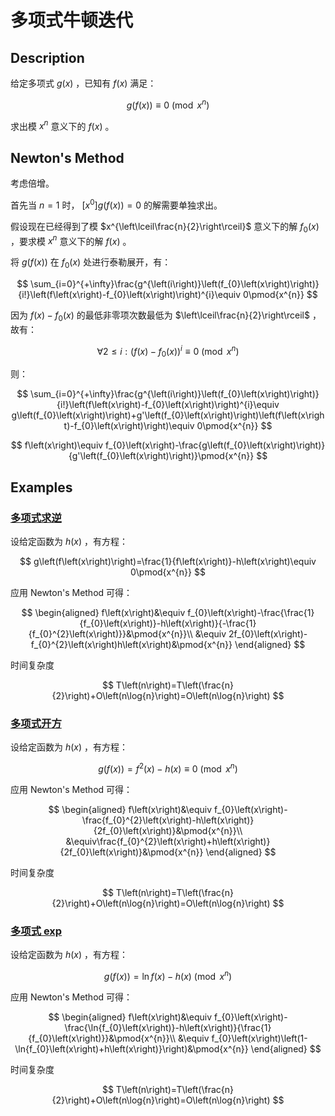 # 多项式牛顿迭代

## Description

给定多项式 $g\left(x\right)$ ，已知有 $f\left(x\right)$ 满足：

$$
g\left(f\left(x\right)\right)\equiv 0\pmod{x^{n}}
$$

求出模 $x^{n}$ 意义下的 $f\left(x\right)$ 。

## Newton's Method

考虑倍增。

首先当 $n=1$ 时， $\left[x^{0}\right]g\left(f\left(x\right)\right)=0$ 的解需要单独求出。

假设现在已经得到了模 $x^{\left\lceil\frac{n}{2}\right\rceil}$ 意义下的解 $f_{0}\left(x\right)$ ，要求模 $x^{n}$ 意义下的解 $f\left(x\right)$ 。

将 $g\left(f\left(x\right)\right)$ 在 $f_{0}\left(x\right)$ 处进行泰勒展开，有：

$$
\sum_{i=0}^{+\infty}\frac{g^{\left(i\right)}\left(f_{0}\left(x\right)\right)}{i!}\left(f\left(x\right)-f_{0}\left(x\right)\right)^{i}\equiv 0\pmod{x^{n}}
$$

因为 $f\left(x\right)-f_{0}\left(x\right)$ 的最低非零项次数最低为 $\left\lceil\frac{n}{2}\right\rceil$ ，故有：

$$
\forall 2\leqslant i:\left(f\left(x\right)-f_{0}\left(x\right)\right)^{i}\equiv 0\pmod{x^{n}}
$$

则：

$$
\sum_{i=0}^{+\infty}\frac{g^{\left(i\right)}\left(f_{0}\left(x\right)\right)}{i!}\left(f\left(x\right)-f_{0}\left(x\right)\right)^{i}\equiv g\left(f_{0}\left(x\right)\right)+g'\left(f_{0}\left(x\right)\right)\left(f\left(x\right)-f_{0}\left(x\right)\right)\equiv 0\pmod{x^{n}}
$$

$$
f\left(x\right)\equiv f_{0}\left(x\right)-\frac{g\left(f_{0}\left(x\right)\right)}{g'\left(f_{0}\left(x\right)\right)}\pmod{x^{n}}
$$

## Examples

### <span id="inv"> [多项式求逆](../inv) </span>

设给定函数为 $h\left(x\right)$ ，有方程：

$$
g\left(f\left(x\right)\right)=\frac{1}{f\left(x\right)}-h\left(x\right)\equiv 0\pmod{x^{n}}
$$

应用 Newton's Method 可得：

$$
\begin{aligned}
    f\left(x\right)&\equiv f_{0}\left(x\right)-\frac{\frac{1}{f_{0}\left(x\right)}-h\left(x\right)}{-\frac{1}{f_{0}^{2}\left(x\right)}}&\pmod{x^{n}}\\
    &\equiv 2f_{0}\left(x\right)-f_{0}^{2}\left(x\right)h\left(x\right)&\pmod{x^{n}}
\end{aligned}
$$

时间复杂度

$$
T\left(n\right)=T\left(\frac{n}{2}\right)+O\left(n\log{n}\right)=O\left(n\log{n}\right)
$$

### <span id="sqrt"> [多项式开方](../sqrt) </span>

设给定函数为 $h\left(x\right)$ ，有方程：

$$
g\left(f\left(x\right)\right)=f^{2}\left(x\right)-h\left(x\right)\equiv 0\pmod{x^{n}}
$$

应用 Newton's Method 可得：

$$
\begin{aligned}
    f\left(x\right)&\equiv f_{0}\left(x\right)-\frac{f_{0}^{2}\left(x\right)-h\left(x\right)}{2f_{0}\left(x\right)}&\pmod{x^{n}}\\
    &\equiv\frac{f_{0}^{2}\left(x\right)+h\left(x\right)}{2f_{0}\left(x\right)}&\pmod{x^{n}}
\end{aligned}
$$

时间复杂度

$$
T\left(n\right)=T\left(\frac{n}{2}\right)+O\left(n\log{n}\right)=O\left(n\log{n}\right)
$$

### <span id="exp"> [多项式 exp](../ln-exp) </span>

设给定函数为 $h\left(x\right)$ ，有方程：

$$
g\left(f\left(x\right)\right)=\ln{f\left(x\right)}-h\left(x\right)\pmod{x^{n}}
$$

应用 Newton's Method 可得：

$$
\begin{aligned}
    f\left(x\right)&\equiv f_{0}\left(x\right)-\frac{\ln{f_{0}\left(x\right)}-h\left(x\right)}{\frac{1}{f_{0}\left(x\right)}}&\pmod{x^{n}}\\
    &\equiv f_{0}\left(x\right)\left(1-\ln{f_{0}\left(x\right)+h\left(x\right)}\right)&\pmod{x^{n}}
\end{aligned}
$$

时间复杂度

$$
T\left(n\right)=T\left(\frac{n}{2}\right)+O\left(n\log{n}\right)=O\left(n\log{n}\right)
$$
